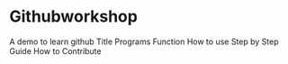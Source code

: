 # Githubworkshop
A demo to learn github
Title
Programs
Function
How to use
Step by Step Guide
How to Contribute
